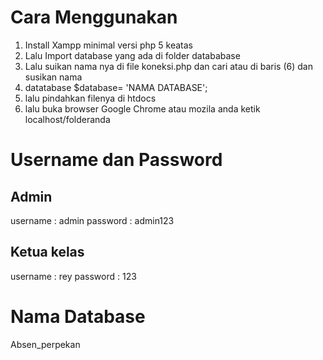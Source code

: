 # Cara Menggunakan
1. Install Xampp minimal versi php 5 keatas
2. Lalu Import database yang ada di folder datababase
3. Lalu suikan nama nya di file koneksi.php dan cari atau di baris (6) dan susikan nama
4. datatabase $database= 'NAMA DATABASE';
5. lalu pindahkan filenya di htdocs
6. lalu buka browser Google Chrome atau mozila anda ketik localhost/folderanda

# Username dan Password
## Admin
username : admin
password : admin123

## Ketua kelas
username : rey
password : 123

# Nama Database
Absen_perpekan